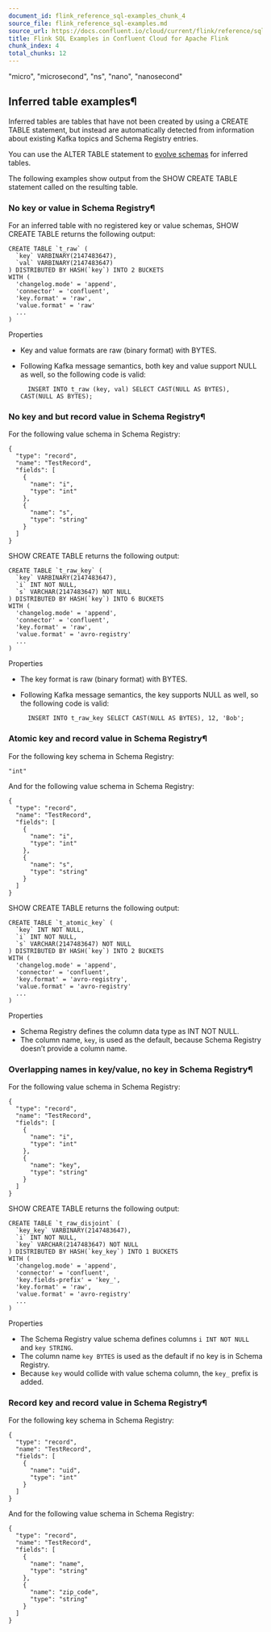 ```yaml
---
document_id: flink_reference_sql-examples_chunk_4
source_file: flink_reference_sql-examples.md
source_url: https://docs.confluent.io/cloud/current/flink/reference/sql-examples.html
title: Flink SQL Examples in Confluent Cloud for Apache Flink
chunk_index: 4
total_chunks: 12
---
```


"micro", "microsecond", "ns", "nano", "nanosecond"

## Inferred table examples¶

Inferred tables are tables that have not been created by using a CREATE TABLE statement, but instead are automatically detected from information about existing Kafka topics and Schema Registry entries.

You can use the ALTER TABLE statement to [evolve schemas](statements/alter-table.html#flink-sql-alter-table-examples) for inferred tables.

The following examples show output from the SHOW CREATE TABLE statement called on the resulting table.

### No key or value in Schema Registry¶

For an inferred table with no registered key or value schemas, SHOW CREATE TABLE returns the following output:

    CREATE TABLE `t_raw` (
      `key` VARBINARY(2147483647),
      `val` VARBINARY(2147483647)
    ) DISTRIBUTED BY HASH(`key`) INTO 2 BUCKETS
    WITH (
      'changelog.mode' = 'append',
      'connector' = 'confluent',
      'key.format' = 'raw',
      'value.format' = 'raw'
      ...
    )

Properties

* Key and value formats are raw (binary format) with BYTES.

* Following Kafka message semantics, both key and value support NULL as well, so the following code is valid:

        INSERT INTO t_raw (key, val) SELECT CAST(NULL AS BYTES), CAST(NULL AS BYTES);

### No key and but record value in Schema Registry¶

For the following value schema in Schema Registry:

    {
      "type": "record",
      "name": "TestRecord",
      "fields": [
        {
          "name": "i",
          "type": "int"
        },
        {
          "name": "s",
          "type": "string"
        }
      ]
    }

SHOW CREATE TABLE returns the following output:

    CREATE TABLE `t_raw_key` (
      `key` VARBINARY(2147483647),
      `i` INT NOT NULL,
      `s` VARCHAR(2147483647) NOT NULL
    ) DISTRIBUTED BY HASH(`key`) INTO 6 BUCKETS
    WITH (
      'changelog.mode' = 'append',
      'connector' = 'confluent',
      'key.format' = 'raw',
      'value.format' = 'avro-registry'
      ...
    )

Properties

* The key format is raw (binary format) with BYTES.

* Following Kafka message semantics, the key supports NULL as well, so the following code is valid:

        INSERT INTO t_raw_key SELECT CAST(NULL AS BYTES), 12, 'Bob';

### Atomic key and record value in Schema Registry¶

For the following key schema in Schema Registry:

    "int"

And for the following value schema in Schema Registry:

    {
      "type": "record",
      "name": "TestRecord",
      "fields": [
        {
          "name": "i",
          "type": "int"
        },
        {
          "name": "s",
          "type": "string"
        }
      ]
    }

SHOW CREATE TABLE returns the following output:

    CREATE TABLE `t_atomic_key` (
      `key` INT NOT NULL,
      `i` INT NOT NULL,
      `s` VARCHAR(2147483647) NOT NULL
    ) DISTRIBUTED BY HASH(`key`) INTO 2 BUCKETS
    WITH (
      'changelog.mode' = 'append',
      'connector' = 'confluent',
      'key.format' = 'avro-registry',
      'value.format' = 'avro-registry'
      ...
    )

Properties

* Schema Registry defines the column data type as INT NOT NULL.
* The column name, `key`, is used as the default, because Schema Registry doesn’t provide a column name.

### Overlapping names in key/value, no key in Schema Registry¶

For the following value schema in Schema Registry:

    {
      "type": "record",
      "name": "TestRecord",
      "fields": [
        {
          "name": "i",
          "type": "int"
        },
        {
          "name": "key",
          "type": "string"
        }
      ]
    }

SHOW CREATE TABLE returns the following output:

    CREATE TABLE `t_raw_disjoint` (
      `key_key` VARBINARY(2147483647),
      `i` INT NOT NULL,
      `key` VARCHAR(2147483647) NOT NULL
    ) DISTRIBUTED BY HASH(`key_key`) INTO 1 BUCKETS
    WITH (
      'changelog.mode' = 'append',
      'connector' = 'confluent',
      'key.fields-prefix' = 'key_',
      'key.format' = 'raw',
      'value.format' = 'avro-registry'
      ...
    )

Properties

* The Schema Registry value schema defines columns `i INT NOT NULL` and `key STRING`.
* The column name `key BYTES` is used as the default if no key is in Schema Registry.
* Because `key` would collide with value schema column, the `key_` prefix is added.

### Record key and record value in Schema Registry¶

For the following key schema in Schema Registry:

    {
      "type": "record",
      "name": "TestRecord",
      "fields": [
        {
          "name": "uid",
          "type": "int"
        }
      ]
    }

And for the following value schema in Schema Registry:

    {
      "type": "record",
      "name": "TestRecord",
      "fields": [
        {
          "name": "name",
          "type": "string"
        },
        {
          "name": "zip_code",
          "type": "string"
        }
      ]
    }
